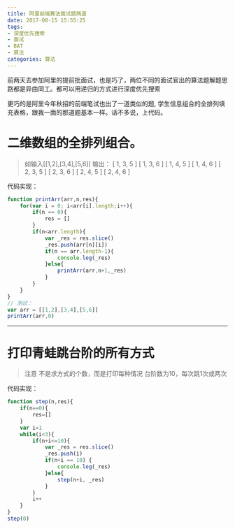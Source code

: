 ```yaml
---
title: 阿里前端算法面试题两道
date: 2017-08-15 15:55:25
tags:
- 深度优先搜索
- 面试
- BAT
- 算法
categories: 算法
---
```


前两天去参加阿里的提前批面试，也是巧了，两位不同的面试官出的算法题解题思路都是异曲同工。都可以用递归的方式进行深度优先搜索

更巧的是阿里今年秋招的前端笔试也出了一道类似的题, 学生信息组合的全排列填充表格，跟我一面的那道题基本一样。话不多说，上代码。

<!--more-->

# 二维数组的全排列组合。

> 如输入[[1,2],[3,4],[5,6]]
> 输出：
> [ 1, 3, 5 ]
[ 1, 3, 6 ]
[ 1, 4, 5 ]
[ 1, 4, 6 ]
[ 2, 3, 5 ]
[ 2, 3, 6 ]
[ 2, 4, 5 ]
[ 2, 4, 6 ]

代码实现：
```javascript
function printArr(arr,n,res){
    for(var i = 0; i<arr[i].length;i++){
        if(n == 0){
            res = []
        }
        if(n<arr.length){
            var _res = res.slice()
            _res.push(arr[n][i])
            if(n == arr.length-1){
                console.log(_res)
            }else{
                printArr(arr,n+1,_res)
            }
        }
    }
}
// 测试：
var arr = [[1,2],[3,4],[5,6]]
printArr(arr,0)
```

-----

# 打印青蛙跳台阶的所有方式

> 注意 不是求方式的个数，而是打印每种情况
> 台阶数为10，每次跳1次或两次

代码实现：
```javascript
function step(n,res){
    if(n==0){
        res=[]
    }
    var i=1
    while(i<3){
        if(n+i<=10){
            var _res = res.slice()
            _res.push(i)
            if(n+i == 10) {
                console.log(_res)
            }else{
                step(n+i, _res)
            }
        }
        i++
    }
}
step(0)
```